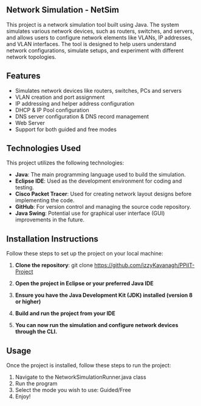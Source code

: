 ## Network Simulation - NetSim
This project is a network simulation tool built using Java. 
The system simulates various network devices, such as routers, switches, and servers, 
and allows users to configure network elements like VLANs, IP addresses, and VLAN interfaces. 
The tool is designed to help users understand network configurations, simulate setups, 
and experiment with different network topologies.

## Features

- Simulates network devices like routers, switches, PCs and servers
- VLAN creation and port assignment
- IP addressing and helper address configuration
- DHCP & IP Pool configuration
- DNS server configuration & DNS record management
- Web Server
- Support for both guided and free modes

## Technologies Used
This project utilizes the following technologies:
- **Java**: The main programming language used to build the simulation.
- **Eclipse IDE**: Used as the development environment for coding and testing.
- **Cisco Packet Tracer**: Used for creating network layout designs before implementing the code.
- **GitHub**: For version control and managing the source code repository.
- **Java Swing**: Potential use for graphical user interface (GUI) improvements in the future.

## Installation Instructions
Follow these steps to set up the project on your local machine:

1. **Clone the repository**:
git clone https://github.com/izzyKavanagh/PPiIT-Project

2. **Open the project in Eclipse or your preferred Java IDE**

3. **Ensure you have the Java Development Kit (JDK) installed (version 8 or higher)**

4. **Build and run the project from your IDE**

5. **You can now run the simulation and configure network devices through the CLI.**

## Usage
Once the project is installed, follow these steps to run the project:
1. Navigate to the NetworkSimulationRunner.java class
2. Run the program
3. Select the mode you wish to use: Guided/Free
4. Enjoy!